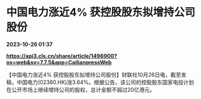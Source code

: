 # 中国电力涨近4% 获控股股东拟增持公司股份

**2023-10-26 01:37**

**https://api3.cls.cn/share/article/1496900?os=web&sv=7.7.5&app=CailianpressWeb**

【中国电力涨近4% 获控股股东拟增持公司股份】财联社10月26日电，截至发稿，中国电力(02380.HK)涨3.64%。根据公告，该公司的控股股东国家电投计划在公开市场上继续增持公司的股权，总计金额不超过20亿港元。